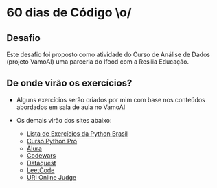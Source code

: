 # 60 dias de Código \o/

## Desafio 

Este desafio foi proposto como atividade do Curso de Análise de Dados (projeto VamoAI) uma parceria do Ifood com a Resilia Educação.  


## De onde virão os exercícios?

* Alguns exercícios serão criados por mim com base nos conteúdos abordados em sala de aula no VamoAI

* Os demais virão dos sites abaixo:
  * [Lista de Exercícios da Python Brasil](https://wiki.python.org.br/ListaDeExercicios)
  * [Curso Python Pro](https://www.python.pro.br)
  * [Alura](https://www.alura.com.br/)
  * [Codewars](https://www.codewars.com/)
  * [Dataquest](https://www.dataquest.io/)
  * [LeetCode](https://leetcode.com/)
  * [URI Online Judge](https://www.urionlinejudge.com.br/judge/pt/login)
